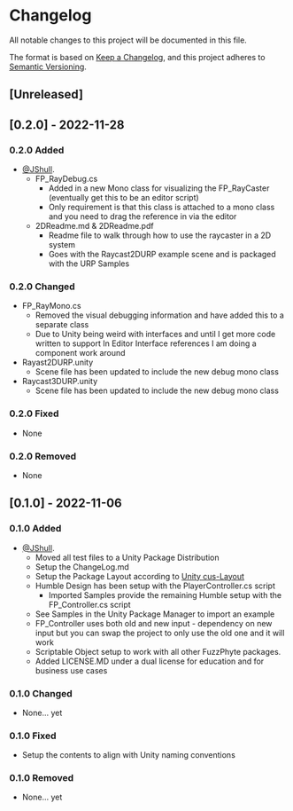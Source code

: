 # Changelog

All notable changes to this project will be documented in this file.

The format is based on [Keep a Changelog](https://keepachangelog.com/en/1.0.0/),
and this project adheres to [Semantic Versioning](https://semver.org/spec/v2.0.0.html).

## [Unreleased]

## [0.2.0] - 2022-11-28

### 0.2.0 Added

- [@JShull](https://github.com/jshull).
  - FP_RayDebug.cs
    - Added in a new Mono class for visualizing the FP_RayCaster (eventually get this to be an editor script)
    - Only requirement is that this class is attached to a mono class and you need to drag the reference in via the editor
  - 2DReadme.md & 2DReadme.pdf
    - Readme file to walk through how to use the raycaster in a 2D system
    - Goes with the Raycast2DURP example scene and is packaged with the URP Samples

### 0.2.0 Changed

- FP_RayMono.cs
  - Removed the visual debugging information and have added this to a separate class
  - Due to Unity being weird with interfaces and until I get more code written to support In Editor Interface references I am doing a component work around
- Rayast2DURP.unity
  - Scene file has been updated to include the new debug mono class
- Raycast3DURP.unity
  - Scene file has been updated to include the new debug mono class

### 0.2.0 Fixed

- None

### 0.2.0 Removed

- None

## [0.1.0] - 2022-11-06

### 0.1.0 Added

- [@JShull](https://github.com/jshull).
  - Moved all test files to a Unity Package Distribution
  - Setup the ChangeLog.md
  - Setup the Package Layout according to [Unity cus-Layout](https://docs.unity3d.com/Manual/cus-layout.html)
  - Humble Design has been setup with the PlayerController.cs script
    - Imported Samples provide the remaining Humble setup with the FP_Controller.cs script
  - See Samples in the Unity Package Manager to import an example
  - FP_Controller uses both old and new input - dependency on new input but you can swap the project to only use the old one and it will work
  - Scriptable Object setup to work with all other FuzzPhyte packages.
  - Added LICENSE.MD under a dual license for education and for business use cases

### 0.1.0 Changed

- None... yet

### 0.1.0 Fixed

- Setup the contents to align with Unity naming conventions

### 0.1.0 Removed

- None... yet
